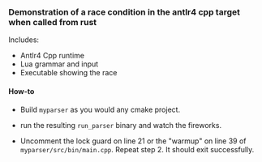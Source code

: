 ### Demonstration of a race condition in the antlr4 cpp target when called from rust

Includes:

- Antlr4 Cpp runtime
- Lua grammar and input
- Executable showing the race

#### How-to

- Build `myparser` as you would any cmake project.

- run the resulting `run_parser` binary and watch the fireworks.

- Uncomment the lock guard on line 21 or the "warmup" on line 39 of
  `myparser/src/bin/main.cpp`. Repeat step 2. It should exit successfully.
